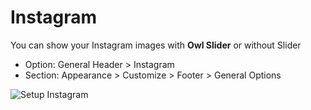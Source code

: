 # Instagram

You can show your Instagram images with **Owl Slider** or without Slider

- Option: General Header > Instagram
- Section: Appearance > Customize > Footer > General Options

![Setup Instagram](_media/setup-instagram.jpg)
